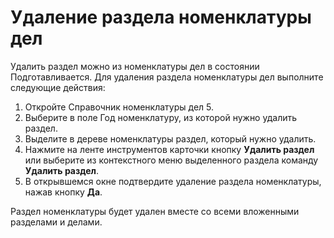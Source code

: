 # Удаление раздела номенклатуры дел

Удалить раздел можно из номенклатуры дел в состоянии Подготавливается. Для удаления раздела номенклатуры дел выполните следующие действия:

1. Откройте Справочник номенклатуры дел 5.
2. Выберите в поле Год номенклатуру, из которой нужно удалить раздел.
3. Выделите в дереве номенклатуры раздел, который нужно удалить.
4. Нажмите на ленте инструментов карточки кнопку **Удалить раздел** или выберите из контекстного меню выделенного раздела команду **Удалить раздел**.
5. В открывшемся окне подтвердите удаление раздела номенклатуры, нажав кнопку **Да**.

Раздел номенклатуры будет удален вместе со всеми вложенными разделами и делами.